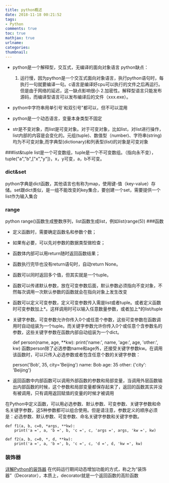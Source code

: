 ```yaml
---
title: python概述
date: 2018-11-18 00:21:52
tags: 
- Python
comments: true
toc: true
mathjax: true
urlname:
categories:
thumbnail:
---
```


 - python是一个解释型，交互式，无编译的面向对象语言 python缺点：
   
    1. 运行慢，因为python是一个交互式面向对象语言，执行python语句时，每执行一句就要编译一句。c语言是编译好cpu可以执行的文件之后再运行。但是由于网络的延迟，这一缺点影响很小
    2.加密性。解释型语言只能发布源码，而编译型语言可以发布编译后的文件（xxx.exe）。
   
 - python中字符串用单引号'和双引号"都可以，但不可以混用

   


 - python是一个动态语言，变量本身类型不固定

   
   
 - str是不变对象，而list是可变对象。对于可变对象，比如list，对list进行操作，list内部的内容是会变化的。元组(tuple)、数值型（number)、字符串(string)均为不可变对象,而字典型(dictionary)和列表型(list)的对象是可变对象

###list&tuple
list是一个可变数组，tuple是一个不可变数组。（指向永不变），tuple("a","b",["x","y"])，x，y可变，a，b不可变。
### dict&set
python字典是dict函数，其他语言也有称为map，使用键-值（key-value）存储。set跟dict类似，是一组不能改变的key集合，要创建一个set，需要提供一个list作为输入集合
### range
python range()函数生成整数序列，list函数生成list，例如list(range(5))
###函数

 - 定义函数时，需要确定函数名和参数个数；
   
 - 如果有必要，可以先对参数的数据类型做检查；

   


 - 函数体内部可以用return随时返回函数结果；

   


 - 函数执行完毕也没有return语句时，自动return None。

  

 - 函数可以同时返回多个值，但其实就是一个tuple。
 - 函数可以传递默认参数，放在可变参数后面，默认参数必须指向不变对象，不然每次调用一次默认参数的函数就会在指向对象上发生改变
 - 函数可以定义可变参数，定义可变参数传入需是list或者tuple。或者定义函数时可变参数加上*。这样调用时可以输入任意数量参数，或者加上*的list/tuple
 - 关键字参数。可变参数允许你传入0个或任意个参数，这些可变参数在函数调用时自动组装为一个tuple。而关键字参数允许你传入0个或任意个含参数名的参数，这些关键字参数在函数内部自动组装为一个dict。

    def person(name, age, **kw):
        print('name:', name, 'age:', age, 'other:', kw)
 函数person除了必选参数name和age外，还接受关键字参数kw。在调用该函数时，可以只传入必选参数或者包含任意个数的关键字参数：

     person('Bob', 35, city='Beijing')
    name: Bob age: 35 other: {'city': 'Beijing'}

 - 返回函数中内部函数可以调用外部函数的参数和局部变量，当调用外层函数输出内部函数的时候，这个参数和局部变量都保存起来了，返回的函数其实并没有被调用，只有调用返回赋值的变量的时候才被调用

在Python中定义函数，可以用必选参数、默认参数、可变参数、关键字参数和命名关键字参数，这5种参数都可以组合使用。但是请注意，参数定义的顺序必须是：必选参数、默认参数、可变参数、命名关键字参数和关键字参数。

    def f1(a, b, c=0, *args, **kw):
        print('a =', a, 'b =', b, 'c =', c, 'args =', args, 'kw =', kw)
    
    def f2(a, b, c=0, *, d, **kw):
        print('a =', a, 'b =', b, 'c =', c, 'd =', d, 'kw =', kw)
### 装饰器
[详解Python的装饰器](https://www.cnblogs.com/cicaday/p/python-decorator.html)
在代码运行期间动态增加功能的方式，称之为“装饰器”（Decorator），本质上，decorator就是一个返回函数的高阶函数